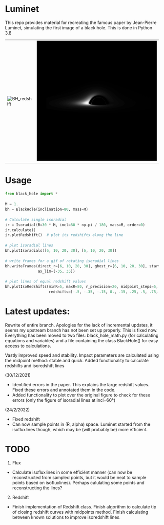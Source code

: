 # Luminet
This repo provides material for recreating the famous paper by Jean-Pierre Luminet, simulating the first image of a black hole. This is done in Python 3.8
<table><tr>
<td> <img src="movie/BH_with_redshift.gif?raw=true" alt="BH_redshift" /> </td>
<td> <img src="SampledPoints_incl=10.png" alt="Picture" /> </td>
</tr></table>


# Usage

```python
from black_hole import *

M = 1.
bh = BlackHole(inclination=80, mass=M)

# Calculate single isoradial
ir = Isoradial(R=30 * M, incl=80 * np.pi / 180, mass=M, order=0)
ir.calculate()
ir.plotRedshift()  # plot its redshifts along the line

# plot isoradial lines
bh.plotIsoradials([6, 10, 20, 30], [6, 10, 20, 30])

# write frames for a gif of rotating isoradial lines
bh.writeFrames(direct_r=[6, 10, 20, 30], ghost_r=[6, 10, 20, 30], start=0, end=180, step_size=5,
               ax_lim=(-35, 35))

# plot lines of equal redshift values
bh.plotIsoRedshifts(minR=5, maxR=80, r_precision=20, midpoint_steps=5,
                    redshifts=[-.5, -.35, -.15, 0., .15, .25, .5, .75, 1.])
```

# Latest updates:
Rewrite of entire branch. Apologies for the lack of incremental updates, it seems my upstream branch has not been set up properly. This is fixed now.
Everything has been moved to two files: black_hole_math.py (for calculating equations and variables) and a file containing the class 
BlackHole() for easy access to calculations.

Vastly improved speed and stability. Impact parameters are calculated using the midpoint method: stable and quick.
Added functionality to calculate redshifts and isoredshift lines

(30/12/2021)
- Identified errors in the paper. This explains the large redshift values. Fixed these errors and annotated them in the code.
- Added functionality to plot over the original figure to check for these errors (only the figure of isoradial lines at incl=60°)

(24/2/2022)
- Fixed redshift
- Can now sample points in (R, alpha) space. Luminet started from the isofluxlines though, which may be (will probably be) more efficient.

# TODO

1. Flux
  - Calculate isofluxlines in some efficiënt manner (can now be reconstructed from sampled points, but it would be neat to sample points based on isofluxlines). Perhaps calulating some points and reconstructing the lines?

2. Redshift
- Finish implementation of Redshift class. Finish algorithm to calculate tip of closing redshift curves with midpoints method. Finish calculating between known solutions to improve isoredshift lines.
